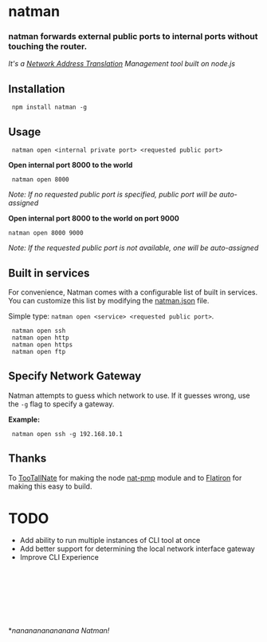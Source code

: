 # natman

### natman forwards external public ports to internal ports without touching the router.

*It's a [Network Address Translation](http://en.wikipedia.org/wiki/Network_address_translation) Management tool built on node.js*



## Installation

     npm install natman -g
     
## Usage

     natman open <internal private port> <requested public port>

**Open internal port 8000 to the world**

     natman open 8000

*Note: If no requested public port is specified, public port will be auto-assigned*

**Open internal port 8000 to the world on port 9000**

    natman open 8000 9000

*Note: If the requested public port is not available, one will be auto-assigned*

## Built in services

For convenience, Natman comes with a configurable list of built in services. You can customize this list by modifying the [natman.json](https://github.com/Marak/natman/blob/master/config/natman.json) file.

Simple type: `natman open <service> <requested public port>`.

     natman open ssh
     natman open http
     natman open https
     natman open ftp

## Specify Network Gateway

Natman attempts to guess which network to use. If it guesses wrong, use the `-g` flag to specify a gateway.

**Example:**

     natman open ssh -g 192.168.10.1

## Thanks

To [TooTallNate](https://github.com/TooTallNate/) for making the node [nat-pmp](https://github.com/TooTallNate/node-nat-pmp) module and to [Flatiron](http://github.com/flatiron) for making this easy to build.

# TODO
 - Add ability to run multiple instances of CLI tool at once
 - Add better support for determining the local network interface gateway
 - Improve CLI Experience

<br/>
<br/>
<br/>
<br/>
<br/>
<br/>

**nananananananana Natman!*